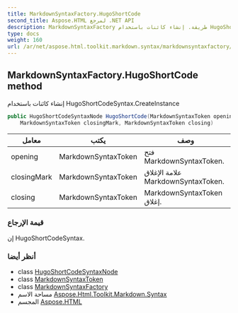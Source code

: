 ```yaml
---
title: MarkdownSyntaxFactory.HugoShortCode
second_title: Aspose.HTML لمرجع .NET API
description: MarkdownSyntaxFactory طريقة. إنشاء كائنات باستخدام HugoShortCodeSyntax.CreateInstance
type: docs
weight: 160
url: /ar/net/aspose.html.toolkit.markdown.syntax/markdownsyntaxfactory/hugoshortcode/
---
```

## MarkdownSyntaxFactory.HugoShortCode method

إنشاء كائنات باستخدام HugoShortCodeSyntax.CreateInstance

```csharp
public HugoShortCodeSyntaxNode HugoShortCode(MarkdownSyntaxToken opening, 
    MarkdownSyntaxToken closingMark, MarkdownSyntaxToken closing)
```

| معامل | يكتب | وصف |
| --- | --- | --- |
| opening | MarkdownSyntaxToken | فتح MarkdownSyntaxToken. |
| closingMark | MarkdownSyntaxToken | علامة الإغلاق MarkdownSyntaxToken. |
| closing | MarkdownSyntaxToken | MarkdownSyntaxToken إغلاق. |

### قيمة الإرجاع

إن HugoShortCodeSyntax.

### أنظر أيضا

* class [HugoShortCodeSyntaxNode](../../../aspose.html.toolkit.markdown.syntax.extensions/hugoshortcodesyntaxnode/)
* class [MarkdownSyntaxToken](../../markdownsyntaxtoken/)
* class [MarkdownSyntaxFactory](../)
* مساحة الاسم [Aspose.Html.Toolkit.Markdown.Syntax](../../markdownsyntaxfactory/)
* المجسم [Aspose.HTML](../../../)



